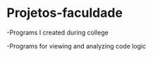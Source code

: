 # Projetos-faculdade
-Programs I created during college

-Programs for viewing and analyzing code logic
